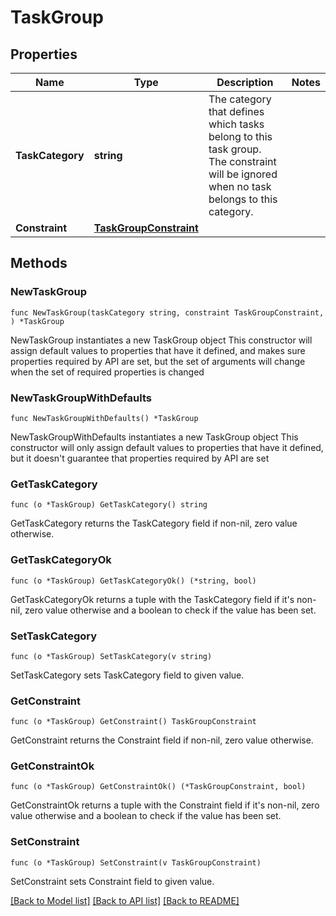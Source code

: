 # TaskGroup

## Properties

Name | Type | Description | Notes
------------ | ------------- | ------------- | -------------
**TaskCategory** | **string** | The category that defines which tasks belong to this task group. The constraint will be ignored when no task belongs to this category. | 
**Constraint** | [**TaskGroupConstraint**](TaskGroupConstraint.md) |  | 

## Methods

### NewTaskGroup

`func NewTaskGroup(taskCategory string, constraint TaskGroupConstraint, ) *TaskGroup`

NewTaskGroup instantiates a new TaskGroup object
This constructor will assign default values to properties that have it defined,
and makes sure properties required by API are set, but the set of arguments
will change when the set of required properties is changed

### NewTaskGroupWithDefaults

`func NewTaskGroupWithDefaults() *TaskGroup`

NewTaskGroupWithDefaults instantiates a new TaskGroup object
This constructor will only assign default values to properties that have it defined,
but it doesn't guarantee that properties required by API are set

### GetTaskCategory

`func (o *TaskGroup) GetTaskCategory() string`

GetTaskCategory returns the TaskCategory field if non-nil, zero value otherwise.

### GetTaskCategoryOk

`func (o *TaskGroup) GetTaskCategoryOk() (*string, bool)`

GetTaskCategoryOk returns a tuple with the TaskCategory field if it's non-nil, zero value otherwise
and a boolean to check if the value has been set.

### SetTaskCategory

`func (o *TaskGroup) SetTaskCategory(v string)`

SetTaskCategory sets TaskCategory field to given value.


### GetConstraint

`func (o *TaskGroup) GetConstraint() TaskGroupConstraint`

GetConstraint returns the Constraint field if non-nil, zero value otherwise.

### GetConstraintOk

`func (o *TaskGroup) GetConstraintOk() (*TaskGroupConstraint, bool)`

GetConstraintOk returns a tuple with the Constraint field if it's non-nil, zero value otherwise
and a boolean to check if the value has been set.

### SetConstraint

`func (o *TaskGroup) SetConstraint(v TaskGroupConstraint)`

SetConstraint sets Constraint field to given value.



[[Back to Model list]](../README.md#documentation-for-models) [[Back to API list]](../README.md#documentation-for-api-endpoints) [[Back to README]](../README.md)


